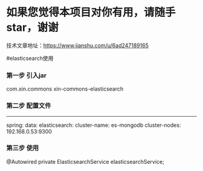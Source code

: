 # 如果您觉得本项目对你有用，请随手star，谢谢
技术文章地址：https://www.jianshu.com/u/6ad247189165

#elasticsearch使用
### 第一步 引入jar
<dependency>
    <groupId>com.xin.commons</groupId>
    <artifactId>xin-commons-elasticsearch</artifactId>
</dependency>

### 第二步 配置文件
---
spring:
  data:
    elasticsearch:
      cluster-name: es-mongodb
      cluster-nodes: 192.168.0.53:9300

### 第三步 使用
@Autowired
private ElasticsearchService elasticsearchService;